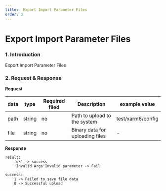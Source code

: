 ```yaml
---
title:  Export Import Parameter Files
order: 3
---
```

# Export Import Parameter Files
### 1. Introduction

Export Import Parameter Files

### 2. Request & Response
**Request**

| **data** | **type** | **Required filed** | **Description**                 | **example value** |
| -------- |----------|--------------------|---------------------------------|-------------------|
| path     | string   | no                 | Path to upload to the system    | test/xarm6/config |
| file     | string   | no                 | Binary data for uploading files | -                 |

**Response** 

```
result:
    'ok' -> success
    'Invalid Args'Invalid parameter -> Fail

success:
    1 -> Failed to save file data
    0 -> Successful upload
```